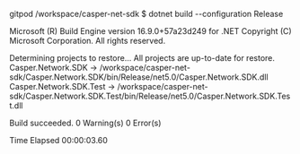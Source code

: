 gitpod /workspace/casper-net-sdk $ dotnet build --configuration Release

Microsoft (R) Build Engine version 16.9.0+57a23d249 for .NET
Copyright (C) Microsoft Corporation. All rights reserved.

  Determining projects to restore...
  All projects are up-to-date for restore.
  Casper.Network.SDK -> /workspace/casper-net-sdk/Casper.Network.SDK/bin/Release/net5.0/Casper.Network.SDK.dll
  Casper.Network.SDK.Test -> /workspace/casper-net-sdk/Casper.Network.SDK.Test/bin/Release/net5.0/Casper.Network.SDK.Test.dll

Build succeeded.
    0 Warning(s)
    0 Error(s)

Time Elapsed 00:00:03.60
